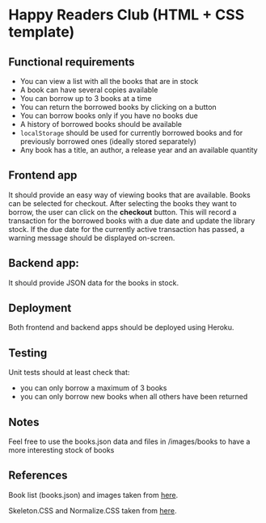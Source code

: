 # Happy Readers Club (HTML + CSS template)

## Functional requirements
- You can view a list with all the books that are in stock
- A book can have several copies available
- You can borrow up to 3 books at a time
- You can return the borrowed books by clicking on a button
- You can borrow books only if you have no books due
- A history of borrowed books should be available
- `localStorage` should be used for currently borrowed books and for previously borrowed ones (ideally stored separately)
- Any book has a title, an author, a release year and an available quantity

## Frontend app
It should provide an easy way of viewing books that are available. Books can be selected for checkout. 
After selecting the books they want to borrow, the user can click on the **checkout** button. 
This will record a transaction for the borrowed books with a due date and update the library stock. 
If the due date for the currently active transaction has passed, a warning message should be displayed on-screen.

## Backend app:
It should provide JSON data for the books in stock.

## Deployment
Both frontend and backend apps should be deployed using Heroku.

## Testing
Unit tests should at least check that:
- you can only borrow a maximum of 3 books
- you can only borrow new books when all others have been returned

## Notes
Feel free to use the books.json data and files in /images/books to have a more interesting stock of books

## References
Book list (books.json) and images taken from [here](https://github.com/benoitvallon/100-best-books).

Skeleton.CSS and Normalize.CSS taken from [here](https://github.com/dhg/Skeleton).